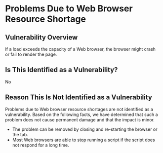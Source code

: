 Problems Due to Web Browser Resource Shortage
====

## Vulnerability Overview
If a load exceeds the capacity of a Web browser, the browser might crash or fail to render the page.

## Is This Identified as a Vulnerability?
No

## Reason This Is Not Identified as a Vulnerability
Problems due to Web browser resource shortages are not identified as a vulnerability. Based on the following facts, we have determined that such a problem does not cause permanent damage and that the impact is minor.
* The problem can be removed by closing and re-starting the browser or the tab.
* Most Web browsers are able to stop running a script if the script does not respond for a long time.
